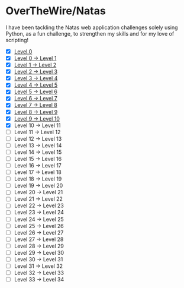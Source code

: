 # OverTheWire/Natas
I have been tackling the Natas web application challenges solely using Python, as a fun challenge, to strengthen my skills and for my love of scripting!

- [x] [Level 0](https://github.com/justineCybz/justineCybz.github.io/blob/main/overthewire/natas/natas0.py)
- [x] [Level 0 → Level 1](https://github.com/justineCybz/justineCybz.github.io/blob/main/overthewire/natas/natas1.py)
- [x] [Level 1 → Level 2](https://github.com/justineCybz/justineCybz.github.io/blob/main/overthewire/natas/natas2.py)
- [x] [Level 2 → Level 3](https://github.com/justineCybz/justineCybz.github.io/blob/main/overthewire/natas/natas3.py)
- [x] [Level 3 → Level 4](https://github.com/justineCybz/justineCybz.github.io/blob/main/overthewire/natas/natas4.py)
- [x] [Level 4 → Level 5](https://github.com/justineCybz/justineCybz.github.io/blob/main/overthewire/natas/natas5.py)
- [x] [Level 5 → Level 6](https://github.com/justineCybz/justineCybz.github.io/blob/main/overthewire/natas/natas6.py)
- [x] [Level 6 → Level 7](https://github.com/justineCybz/justineCybz.github.io/blob/main/overthewire/natas/natas7.py)
- [x] [Level 7 → Level 8](https://github.com/justineCybz/justineCybz.github.io/blob/main/overthewire/natas/natas8.py)
- [x] [Level 8 → Level 9](https://github.com/justineCybz/justineCybz.github.io/blob/main/overthewire/natas/natas9.py)
- [x] [Level 9 → Level 10](https://github.com/justineCybz/justineCybz.github.io/blob/main/overthewire/natas/natas10.py)
- [x] Level 10 → Level 11
- [ ] Level 11 → Level 12
- [ ] Level 12 → Level 13
- [ ] Level 13 → Level 14
- [ ] Level 14 → Level 15
- [ ] Level 15 → Level 16
- [ ] Level 16 → Level 17
- [ ] Level 17 → Level 18
- [ ] Level 18 → Level 19
- [ ] Level 19 → Level 20
- [ ] Level 20 → Level 21
- [ ] Level 21 → Level 22
- [ ] Level 22 → Level 23
- [ ] Level 23 → Level 24
- [ ] Level 24 → Level 25
- [ ] Level 25 → Level 26
- [ ] Level 26 → Level 27
- [ ] Level 27 → Level 28
- [ ] Level 28 → Level 29
- [ ] Level 29 → Level 30
- [ ] Level 30 → Level 31
- [ ] Level 31 → Level 32
- [ ] Level 32 → Level 33
- [ ] Level 33 → Level 34